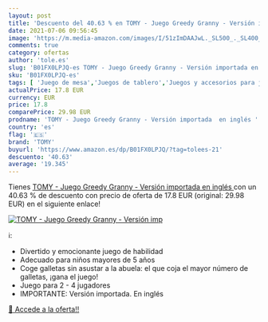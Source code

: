 ```yaml
---
layout: post
title: 'Descuento del 40.63 % en TOMY - Juego Greedy Granny - Versión imp'
date: 2021-07-06 09:56:45
image: 'https://m.media-amazon.com/images/I/51zImDAAJwL._SL500_._SL400_.jpg'
comments: true
category: ofertas
author: 'tole.es'
slug: 'B01FX0LPJQ-es TOMY - Juego Greedy Granny - Versión importada en inglés'
sku: 'B01FX0LPJQ-es'
tags: [ 'Juego de mesa','Juegos de tablero','Juegos y accesorios para juegos','Juguetes','Juguetes y juegos','tomy', ]
actualPrice: 17.8 EUR
currency: EUR
price: 17.8
comparePrice: 29.98 EUR
prodname: 'TOMY - Juego Greedy Granny - Versión importada  en inglés '
country: 'es'
flag: '🇪🇸'
brand: 'TOMY'
buyurl: 'https://www.amazon.es/dp/B01FX0LPJQ/?tag=tolees-21'
descuento: '40.63'
average: '19.345'
---
```


Tienes [TOMY - Juego Greedy Granny - Versión importada  en inglés ](https://www.amazon.es/dp/B01FX0LPJQ/?tag=tolees-21) con un 40.63 % de descuento con precio de oferta de 17.8 EUR (original: 29.98 EUR) en el siguiente enlace!

[![TOMY - Juego Greedy Granny - Versión imp](https://m.media-amazon.com/images/I/51zImDAAJwL._SL500_._SL400_.jpg)](https://www.amazon.es/dp/B01FX0LPJQ/?tag=tolees-21)

ℹ️:

- Divertido y emocionante juego de habilidad
- Adecuado para niños mayores de 5 años
- Coge galletas sin asustar a la abuela: el que coja el mayor número de galletas, ¡gana el juego!
- Juego para 2 - 4 jugadores
- IMPORTANTE: Versión importada. En inglés

[🛒 Accede a la oferta!!](https://www.amazon.es/dp/B01FX0LPJQ/?tag=tolees-21)
